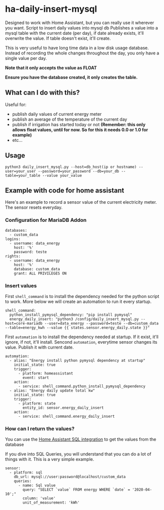 # ha-daily-insert-mysql
Designed to work with Home Assistant, but you can really use it wherever you want.
Script to insert daily values into mysql db
Publishes a value into a mysql table with the current date (per day), if date already exists, it'll overwrite the value.
If table doesn't exist, it'll create.

This is very useful to have long time data in a low disk usage database.
Instead of recording the whole changes throughout the day, you only have a single value per day.

**Note that it only accepts the value as FLOAT**

**Ensure you have the database created, it only creates the table.**

## What can I do with this?
Useful for:
- publish daily values of current energy meter
- publish an average of the temperature of the current day
- publish if irrigation has started today or not **(Remember: this only allows float values, until for now. So for this it needs 0.0 or 1.0 for example)**
- etc...

## Usage
`python3 daily_insert_mysql.py --host=db_host(ip or hostname) --user=your_user --password=your_password --db=your_db --table=your_table --value your_value`

## Example with code for home assistant
Here's an example to record a sensor value of the current electricity meter. The sensor resets everyday.

### Configuration for MariaDB Addon

```
databases:
  - custom_data
logins:
  - username: data_energy
    host: '%'
    password: teste
rights:
  - username: data_energy
    host: '%'
    database: custom_data
    grant: ALL PRIVILEGES ON
```

### Insert values

First `shell_command` is to install the dependency needed for the python script to work. More below we will create an automation to run it every startup.
```
shell_command:
  python_install_pymysql_dependency: "pip install pymysql"
  energy_daily_insert: "python3 /config/daily_insert_mysql.py --host=core-mariadb --user=data_energy --password=teste --db=custom_data --table=energy_kwh --value {{ states.sensor.energy_daily.state }}"
```

First `automation` is to install the dependency needed at startup. If it exist, it'll ignore, if not, it'll install.
Sencond `automation`, everytime sensor changes its value. Publish it with current date.
```
automation:
  - alias: "Energy install python pymysql dependency at startup"
    initial_state: true
    trigger:
      - platform: homeassistant
        event: start
    action:
      - service: shell_command.python_install_pymysql_dependency
  - alias: "Energy daily update total kw"
    initial_state: true
    trigger:
      - platform: state
        entity_id: sensor.energy_daily_insert
    action:
      - service: shell_command.energy_daily_insert
```

### How can I return the values?

You can use the [Home Assistant SQL integration](https://www.home-assistant.io/integrations/sql/) to get the values from the database

If you dive into SQL Queries, you will understand that you can do a lot of things with it.
This is a very simple example.
```
sensor:
  - platform: sql
    db_url: mysql://user:password@localhost/custom_data
    queries:
      - name: Sql value
        query: "SELECT `value` FROM energy WHERE `date` = '2020-04-10';"
        column: 'value'
        unit_of_measurement: 'kWh'
```